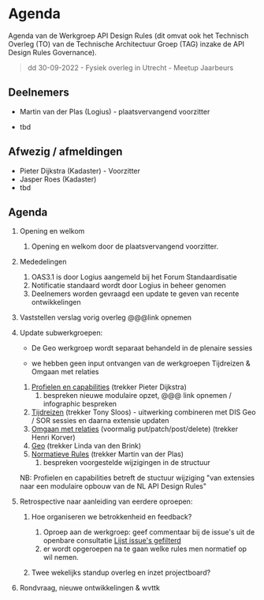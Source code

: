 # Agenda 

Agenda  van de Werkgroep API Design Rules (dit omvat ook het Technisch Overleg (TO) van de Technische Architectuur Groep (TAG) inzake de API Design Rules Governance).
> dd 30-09-2022 - Fysiek overleg in Utrecht - Meetup Jaarbeurs

## Deelnemers

- Martin van der Plas (Logius) - plaatsvervangend voorzitter

- tbd

  

## Afwezig / afmeldingen

- Pieter Dijkstra (Kadaster) - Voorzitter
- Jasper Roes (Kadaster)
- tbd



## Agenda

1. Opening en welkom
   1. Opening en welkom door de plaatsvervangend voorzitter.

2. Mededelingen
   1. OAS3.1 is door Logius aangemeld bij het Forum Standaardisatie
   1. Notificatie standaard wordt door Logius in beheer genomen
   1. Deelnemers worden gevraagd een update te geven van recente ontwikkelingen

3. Vaststellen verslag vorig overleg @@@link opnemen

4. Update subwerkgroepen:

   - De Geo werkgroep wordt separaat behandeld in de plenaire sessies

   - we hebben geen input ontvangen van de  werkgroepen Tijdreizen & Omgaan met relaties

   1. [Profielen en capabilities](https://github.com/Geonovum/KP-APIs/blob/master/Werkgroep%20API%20design%20rules/profielen.md) (trekker Pieter Dijkstra)
      1. bespreken nieuwe modulaire opzet, @@@ link opnemen / infographic bespreken
   2. [Tijdreizen](https://github.com/Geonovum/KP-APIs/blob/master/Werkgroep%20API%20design%20rules/tijdreizen.md) (trekker Tony Sloos) - uitwerking combineren met DIS Geo / SOR sessies en daarna extensie updaten
   3. [Omgaan met relaties](https://github.com/Geonovum/KP-APIs/blob/master/Werkgroep%20API%20design%20rules/relaties.md) (voormalig put/patch/post/delete) (trekker Henri Korver)
   4. [Geo](https://github.com/Geonovum/KP-APIs/blob/master/Werkgroep%20API%20design%20rules/geo.md) (trekker Linda van den Brink)
   5. [Normatieve Rules](https://github.com/Logius-standaarden/API-Design-Rules) (trekker Martin van der Plas)
      1. bespreken voorgestelde wijzigingen in de structuur

   NB: Profielen en capabilities betreft de stuctuur wijziging "van extensies naar een modulaire opbouw van de NL API Design Rules"

5. Retrospective naar aanleiding van eerdere oproepen:

   1. Hoe organiseren we betrokkenheid en feedback?
      1. Oproep aan de werkgroep: geef commentaar bij de issue's uit de openbare consultatie [Lijst issue's gefilterd](https://github.com/Geonovum/KP-APIs/issues?q=is%3Aopen+is%3Aissue+label%3AConsultatie)
      2. er wordt opgeroepen na te gaan welke rules men normatief op wil nemen.  

   2. Twee wekelijks standup overleg en inzet projectboard?

6. Rondvraag, nieuwe ontwikkelingen & wvttk 



